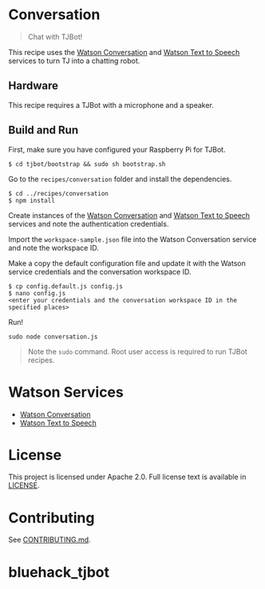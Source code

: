 # Conversation
> Chat with TJBot!

This recipe uses the [Watson Conversation](https://www.ibm.com/watson/developercloud/conversation.html) and [Watson Text to Speech](https://www.ibm.com/watson/developercloud/text-to-speech.html) services to turn TJ into a chatting robot.

## Hardware
This recipe requires a TJBot with a microphone and a speaker.

## Build and Run
First, make sure you have configured your Raspberry Pi for TJBot.

    $ cd tjbot/bootstrap && sudo sh bootstrap.sh

Go to the `recipes/conversation` folder and install the dependencies.

    $ cd ../recipes/conversation
    $ npm install

Create instances of the [Watson Conversation](https://www.ibm.com/watson/developercloud/conversation.html) and [Watson Text to Speech](https://www.ibm.com/watson/developercloud/text-to-speech.html) services and note the authentication credentials.

Import the `workspace-sample.json` file into the Watson Conversation service and note the workspace ID.

Make a copy the default configuration file and update it with the Watson service credentials and the conversation workspace ID.

    $ cp config.default.js config.js
    $ nano config.js
    <enter your credentials and the conversation workspace ID in the specified places>

Run!

    sudo node conversation.js

> Note the `sudo` command. Root user access is required to run TJBot recipes.

# Watson Services
- [Watson Conversation](https://www.ibm.com/watson/developercloud/conversation.html)
- [Watson Text to Speech](https://www.ibm.com/watson/developercloud/text-to-speech.html)

# License
This project is licensed under Apache 2.0. Full license text is available in [LICENSE](../../LICENSE).

# Contributing
See [CONTRIBUTING.md](../../CONTRIBUTING.md).
# bluehack_tjbot
